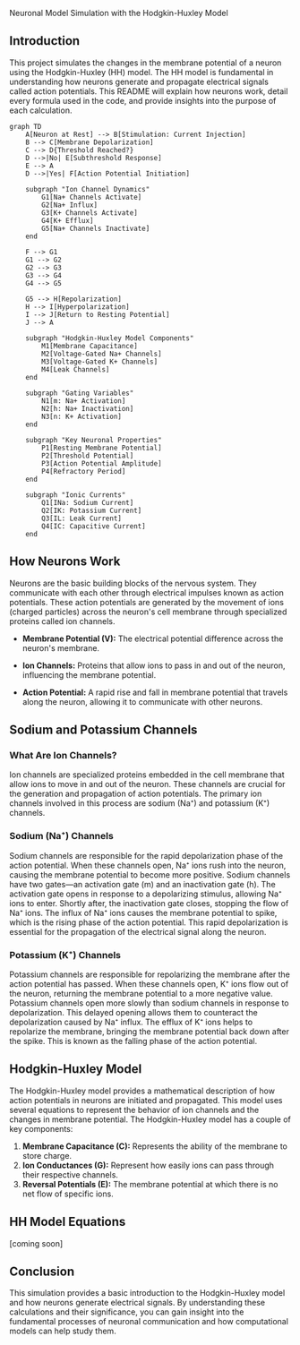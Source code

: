 Neuronal Model Simulation with the Hodgkin-Huxley Model

## Introduction

This project simulates the changes in the membrane potential of a neuron using the Hodgkin-Huxley (HH) model. The HH model is fundamental in understanding how neurons generate and propagate electrical signals called action potentials. This README will explain how neurons work, detail every formula used in the code, and provide insights into the purpose of each calculation.

```mermaid
graph TD
    A[Neuron at Rest] --> B[Stimulation: Current Injection]
    B --> C[Membrane Depolarization]
    C --> D{Threshold Reached?}
    D -->|No| E[Subthreshold Response]
    E --> A
    D -->|Yes| F[Action Potential Initiation]
    
    subgraph "Ion Channel Dynamics"
        G1[Na+ Channels Activate]
        G2[Na+ Influx]
        G3[K+ Channels Activate]
        G4[K+ Efflux]
        G5[Na+ Channels Inactivate]
    end
    
    F --> G1
    G1 --> G2
    G2 --> G3
    G3 --> G4
    G4 --> G5
    
    G5 --> H[Repolarization]
    H --> I[Hyperpolarization]
    I --> J[Return to Resting Potential]
    J --> A
    
    subgraph "Hodgkin-Huxley Model Components"
        M1[Membrane Capacitance]
        M2[Voltage-Gated Na+ Channels]
        M3[Voltage-Gated K+ Channels]
        M4[Leak Channels]
    end
    
    subgraph "Gating Variables"
        N1[m: Na+ Activation]
        N2[h: Na+ Inactivation]
        N3[n: K+ Activation]
    end
    
    subgraph "Key Neuronal Properties"
        P1[Resting Membrane Potential]
        P2[Threshold Potential]
        P3[Action Potential Amplitude]
        P4[Refractory Period]
    end
    
    subgraph "Ionic Currents"
        Q1[INa: Sodium Current]
        Q2[IK: Potassium Current]
        Q3[IL: Leak Current]
        Q4[IC: Capacitive Current]
    end
```

## How Neurons Work

Neurons are the basic building blocks of the nervous system. They communicate with each other through electrical impulses known as action potentials. These action potentials are generated by the movement of ions (charged particles) across the neuron's cell membrane through specialized proteins called ion channels.

- **Membrane Potential (V):** The electrical potential difference across the neuron's membrane. 

- **Ion Channels:** Proteins that allow ions to pass in and out of the neuron, influencing the membrane potential.

- **Action Potential:** A rapid rise and fall in membrane potential that travels along the neuron, allowing it to communicate with other neurons.

## Sodium and Potassium Channels

### What Are Ion Channels?

Ion channels are specialized proteins embedded in the cell membrane that allow ions to move in and out of the neuron. These channels are crucial for the generation and propagation of action potentials. The primary ion channels involved in this process are sodium (Na⁺) and potassium (K⁺) channels.

### Sodium (Na⁺) Channels

Sodium channels are responsible for the rapid depolarization phase of the action potential. When these channels open, Na⁺ ions rush into the neuron, causing the membrane potential to become more positive. Sodium channels have two gates—an activation gate (m) and an inactivation gate (h). The activation gate opens in response to a depolarizing stimulus, allowing Na⁺ ions to enter. Shortly after, the inactivation gate closes, stopping the flow of Na⁺ ions. The influx of Na⁺ ions causes the membrane potential to spike, which is the rising phase of the action potential. This rapid depolarization is essential for the propagation of the electrical signal along the neuron.

### Potassium (K⁺) Channels

Potassium channels are responsible for repolarizing the membrane after the action potential has passed. When these channels open, K⁺ ions flow out of the neuron, returning the membrane potential to a more negative value. Potassium channels open more slowly than sodium channels in response to depolarization. This delayed opening allows them to counteract the depolarization caused by Na⁺ influx. The efflux of K⁺ ions helps to repolarize the membrane, bringing the membrane potential back down after the spike. This is known as the falling phase of the action potential.

## Hodgkin-Huxley Model

The Hodgkin-Huxley model provides a mathematical description of how action potentials in neurons are initiated and propagated. This model uses several equations to represent the behavior of ion channels and the changes in membrane potential. The Hodgkin-Huxley model has a couple of key components:

1. **Membrane Capacitance (C):** Represents the ability of the membrane to store charge.
2. **Ion Conductances (G):** Represent how easily ions can pass through their respective channels.
3. **Reversal Potentials (E):** The membrane potential at which there is no net flow of specific ions.

## HH Model Equations

[coming soon]

## Conclusion

This simulation provides a basic introduction to the Hodgkin-Huxley model and how neurons generate electrical signals. By understanding these calculations and their significance, you can gain insight into the fundamental processes of neuronal communication and how computational models can help study them.